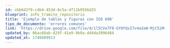 ```yaml
---
id: cbb6d2f9-c4b4-453d-8c5a-df11b9556d25
blueprint: info_tramite_repositorio
title: 'Ejemplo de tablas y figuras con ISO 690'
tipo_de_documento: 'errores comunes'
link: 'https://drive.google.com/file/d/1l5CVe7F8-GY8YQsI7v4a2eW-MjC5iMvF/view'
updated_by: 06ac68ab-d29f-41e9-9b9a-dd4da3996484
updated_at: 1740409913
---
```


